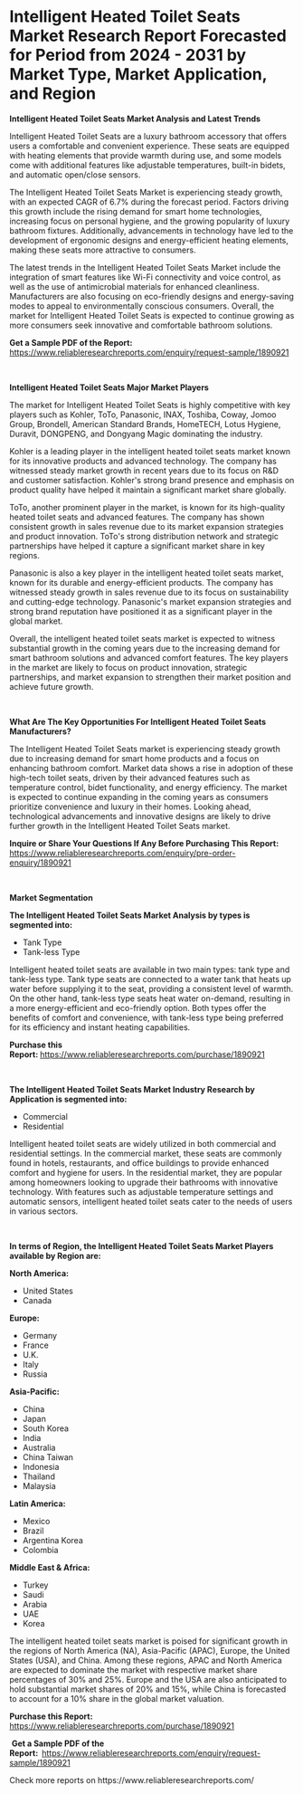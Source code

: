 <p><h1>Intelligent Heated Toilet Seats Market Research Report Forecasted for Period from 2024 -  2031 by Market Type, Market Application, and Region</h1></p><p><strong>Intelligent Heated Toilet Seats Market Analysis and Latest Trends</strong></p>
<p><p>Intelligent Heated Toilet Seats are a luxury bathroom accessory that offers users a comfortable and convenient experience. These seats are equipped with heating elements that provide warmth during use, and some models come with additional features like adjustable temperatures, built-in bidets, and automatic open/close sensors.</p><p>The Intelligent Heated Toilet Seats Market is experiencing steady growth, with an expected CAGR of 6.7% during the forecast period. Factors driving this growth include the rising demand for smart home technologies, increasing focus on personal hygiene, and the growing popularity of luxury bathroom fixtures. Additionally, advancements in technology have led to the development of ergonomic designs and energy-efficient heating elements, making these seats more attractive to consumers.</p><p>The latest trends in the Intelligent Heated Toilet Seats Market include the integration of smart features like Wi-Fi connectivity and voice control, as well as the use of antimicrobial materials for enhanced cleanliness. Manufacturers are also focusing on eco-friendly designs and energy-saving modes to appeal to environmentally conscious consumers. Overall, the market for Intelligent Heated Toilet Seats is expected to continue growing as more consumers seek innovative and comfortable bathroom solutions.</p></p>
<p><strong>Get a Sample PDF of the Report:&nbsp;</strong> <a href="https://www.reliableresearchreports.com/enquiry/request-sample/1890921">https://www.reliableresearchreports.com/enquiry/request-sample/1890921</a></p>
<p>&nbsp;</p>
<p><strong>Intelligent Heated Toilet Seats Major Market Players</strong></p>
<p><p>The market for Intelligent Heated Toilet Seats is highly competitive with key players such as Kohler, ToTo, Panasonic, INAX, Toshiba, Coway, Jomoo Group, Brondell, American Standard Brands, HomeTECH, Lotus Hygiene, Duravit, DONGPENG, and Dongyang Magic dominating the industry. </p><p>Kohler is a leading player in the intelligent heated toilet seats market known for its innovative products and advanced technology. The company has witnessed steady market growth in recent years due to its focus on R&D and customer satisfaction. Kohler's strong brand presence and emphasis on product quality have helped it maintain a significant market share globally.</p><p>ToTo, another prominent player in the market, is known for its high-quality heated toilet seats and advanced features. The company has shown consistent growth in sales revenue due to its market expansion strategies and product innovation. ToTo's strong distribution network and strategic partnerships have helped it capture a significant market share in key regions.</p><p>Panasonic is also a key player in the intelligent heated toilet seats market, known for its durable and energy-efficient products. The company has witnessed steady growth in sales revenue due to its focus on sustainability and cutting-edge technology. Panasonic's market expansion strategies and strong brand reputation have positioned it as a significant player in the global market.</p><p>Overall, the intelligent heated toilet seats market is expected to witness substantial growth in the coming years due to the increasing demand for smart bathroom solutions and advanced comfort features. The key players in the market are likely to focus on product innovation, strategic partnerships, and market expansion to strengthen their market position and achieve future growth.</p></p>
<p>&nbsp;</p>
<p><strong>What Are The Key Opportunities For Intelligent Heated Toilet Seats Manufacturers?</strong></p>
<p><p>The Intelligent Heated Toilet Seats market is experiencing steady growth due to increasing demand for smart home products and a focus on enhancing bathroom comfort. Market data shows a rise in adoption of these high-tech toilet seats, driven by their advanced features such as temperature control, bidet functionality, and energy efficiency. The market is expected to continue expanding in the coming years as consumers prioritize convenience and luxury in their homes. Looking ahead, technological advancements and innovative designs are likely to drive further growth in the Intelligent Heated Toilet Seats market.</p></p>
<p><strong>Inquire or Share Your Questions If Any Before Purchasing This Report:</strong> <a href="https://www.reliableresearchreports.com/enquiry/pre-order-enquiry/1890921">https://www.reliableresearchreports.com/enquiry/pre-order-enquiry/1890921</a></p>
<p>&nbsp;</p>
<p><strong>Market Segmentation</strong></p>
<p><strong>The Intelligent Heated Toilet Seats Market Analysis by types is segmented into:</strong></p>
<p><ul><li>Tank Type</li><li>Tank-less Type</li></ul></p>
<p><p>Intelligent heated toilet seats are available in two main types: tank type and tank-less type. Tank type seats are connected to a water tank that heats up water before supplying it to the seat, providing a consistent level of warmth. On the other hand, tank-less type seats heat water on-demand, resulting in a more energy-efficient and eco-friendly option. Both types offer the benefits of comfort and convenience, with tank-less type being preferred for its efficiency and instant heating capabilities.</p></p>
<p><strong>Purchase this Report:&nbsp;</strong><a href="https://www.reliableresearchreports.com/purchase/1890921">https://www.reliableresearchreports.com/purchase/1890921</a></p>
<p>&nbsp;</p>
<p><strong>The Intelligent Heated Toilet Seats Market Industry Research by Application is segmented into:</strong></p>
<p><ul><li>Commercial</li><li>Residential</li></ul></p>
<p><p>Intelligent heated toilet seats are widely utilized in both commercial and residential settings. In the commercial market, these seats are commonly found in hotels, restaurants, and office buildings to provide enhanced comfort and hygiene for users. In the residential market, they are popular among homeowners looking to upgrade their bathrooms with innovative technology. With features such as adjustable temperature settings and automatic sensors, intelligent heated toilet seats cater to the needs of users in various sectors.</p></p>
<p>&nbsp;</p>
<p><strong>In terms of Region, the Intelligent Heated Toilet Seats Market Players available by Region are:</strong></p>
<p>
    <p> <strong> North America: </strong>
        <ul>
            <li>United States</li>
            <li>Canada</li>
        </ul>
        </p> 
    <p> <strong> Europe: </strong>
        <ul>
            <li>Germany</li>
            <li>France</li>
            <li>U.K.</li>
            <li>Italy</li>
            <li>Russia</li>
        </ul>
        </p> 
    <p> <strong> Asia-Pacific: </strong>
        <ul>
            <li>China</li>
            <li>Japan</li>
            <li>South Korea</li>
            <li>India</li>
            <li>Australia</li>
            <li>China Taiwan</li>
            <li>Indonesia</li>
            <li>Thailand</li>
            <li>Malaysia</li>
        </ul>
        </p> 
    <p> <strong> Latin America: </strong>
        <ul>
            <li>Mexico</li>
            <li>Brazil</li>
            <li>Argentina Korea</li>
            <li>Colombia</li>
        </ul>
        </p> 
    <p> <strong> Middle East & Africa: </strong>
        <ul>
            <li>Turkey</li>
            <li>Saudi</li>
            <li>Arabia</li>
            <li>UAE</li>
            <li>Korea</li>
        </ul>
    </p>
    </p>
<p><p>The intelligent heated toilet seats market is poised for significant growth in the regions of North America (NA), Asia-Pacific (APAC), Europe, the United States (USA), and China. Among these regions, APAC and North America are expected to dominate the market with respective market share percentages of 30% and 25%. Europe and the USA are also anticipated to hold substantial market shares of 20% and 15%, while China is forecasted to account for a 10% share in the global market valuation.</p></p>
<p><strong>Purchase this Report: </strong><a href="https://www.reliableresearchreports.com/purchase/1890921">https://www.reliableresearchreports.com/purchase/1890921</a></p>
<p>&nbsp;<strong>Get a Sample PDF of the Report:&nbsp;&nbsp;</strong><a href="https://www.reliableresearchreports.com/enquiry/request-sample/1890921">https://www.reliableresearchreports.com/enquiry/request-sample/1890921</a></p>
<p><strong></strong></p>
<p>Check more reports on https://www.reliableresearchreports.com/</p>